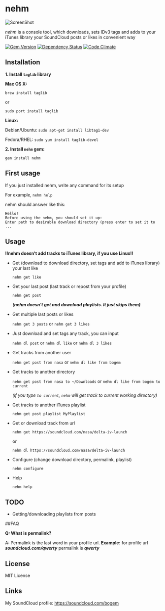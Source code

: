 # nehm

![ScreenShot](https://raw.github.com/bogem/nehm/master/Screenshots/screenshot.png)

*nehm* is a console tool, which downloads, sets IDv3 tags and adds to your iTunes library your SoundCloud posts or likes in convenient way

[![Gem Version](https://badge.fury.io/rb/nehm.svg)](http://badge.fury.io/rb/nehm)
[![Dependency Status](https://gemnasium.com/bogem/nehm.svg)](https://gemnasium.com/bogem/nehm)
[![Code Climate](https://codeclimate.com/github/bogem/nehm/badges/gpa.svg)](https://codeclimate.com/github/bogem/nehm)

## Installation

**1. Install `taglib` library**

**Mac OS X:**

`brew install taglib`

or

`sudo port install taglib`

**Linux:**

Debian/Ubuntu: `sudo apt-get install libtag1-dev`

Fedora/RHEL: `sudo yum install taglib-devel`

**2. Install `nehm` gem:**

`gem install nehm`

## First usage

If you just installed nehm, write any command for its setup

For example, `nehm help`

nehm should answer like this:
```
Hello!
Before using the nehm, you should set it up:
Enter path to desirable download directory (press enter to set it to ...
```

## Usage

**!!nehm doesn't add tracks to iTunes library, if you use Linux!!**

* Get (download to download directory, set tags and add to iTunes library) your last like

  `nehm get like`

* Get your last post (last track or repost from your profile)

  `nehm get post`

   ***(nehm doesn't get and download playlists. It just skips them)***

* Get multiple last posts or likes

  `nehm get 3 posts` or `nehm get 3 likes`

* Just download and set tags any track, you can input

  `nehm dl post` or `nehm dl like` or `nehm dl 3 likes`

* Get tracks from another user

  `nehm get post from nasa` or `nehm dl like from bogem`

* Get tracks to another directory

  `nehm get post from nasa to ~/Downloads` or `nehm dl like from bogem to current`

  *(if you type `to current`, `nehm` will get track to current working directory)*

* Get tracks to another iTunes playlist

  `nehm get post playlist MyPlaylist`

* Get or download track from url

  `nehm get https://soundcloud.com/nasa/delta-iv-launch`

  or

  `nehm dl https://soundcloud.com/nasa/delta-iv-launch`

* Configure (change download directory, permalink, playlist)

  `nehm configure`

* Help

  `nehm help`

## TODO

* Getting/downloading playlists from posts

##FAQ

**Q: What is permalink?**

A: Permalink is the last word in your profile url. **Example:** for profile url ***soundcloud.com/qwerty*** permalink is ***qwerty***

## License

MIT License

## Links

My SoundCloud profile: https://soundcloud.com/bogem
